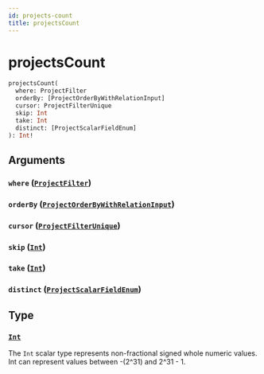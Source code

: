 ```yaml
---
id: projects-count
title: projectsCount
---
```


 # projectsCount





```graphql
projectsCount(
  where: ProjectFilter
  orderBy: [ProjectOrderByWithRelationInput]
  cursor: ProjectFilterUnique
  skip: Int
  take: Int
  distinct: [ProjectScalarFieldEnum]
): Int!

```


## Arguments

### `where` ([`ProjectFilter`](/inputs/project-filter))




### `orderBy` ([`ProjectOrderByWithRelationInput`](/inputs/project-order-by-with-relation-input))




### `cursor` ([`ProjectFilterUnique`](/inputs/project-filter-unique))




### `skip` ([`Int`](/scalars/int))




### `take` ([`Int`](/scalars/int))




### `distinct` ([`ProjectScalarFieldEnum`](/enums/project-scalar-field-enum))




## Type

### [`Int`](/scalars/int) 

The `Int` scalar type represents non-fractional signed whole numeric values. Int can represent values between -(2^31) and 2^31 - 1.




